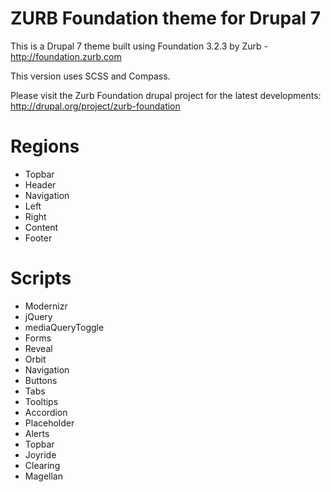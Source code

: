 ZURB Foundation theme for Drupal 7
============================

This is a Drupal 7 theme built using Foundation 3.2.3 by Zurb - http://foundation.zurb.com

This version uses SCSS and Compass.

Please visit the Zurb Foundation drupal project for the latest developments: http://drupal.org/project/zurb-foundation


Regions
============================

* Topbar
* Header
* Navigation
* Left
* Right
* Content
* Footer


Scripts
============================

* Modernizr
* jQuery
* mediaQueryToggle
* Forms
* Reveal
* Orbit
* Navigation
* Buttons
* Tabs
* Tooltips
* Accordion
* Placeholder
* Alerts
* Topbar
* Joyride
* Clearing
* Magellan
